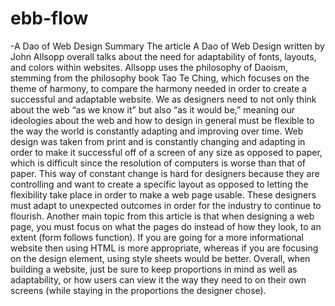 # ebb-flow
-A Dao of Web Design Summary
 The article A Dao of Web Design written by John Allsopp overall talks about the need for adaptability of fonts, layouts, and colors within websites. Allsopp uses the philosophy of Daoism, stemming from the philosophy book Tao Te Ching, which focuses on the theme of harmony, to compare the harmony needed in order to create a successful and adaptable website. We as designers need to not only think about the web “as we know it” but also “as it would be,” meaning our ideologies about the web and how to design in general must be flexible to the way the world is constantly adapting and improving over time. Web design was taken from print and is constantly changing and adapting in order to make it successful off of a screen of any size as opposed to paper, which is difficult since the resolution of computers is worse than that of paper. This way of constant change is hard for designers because they are controlling and want to create a specific layout as opposed to letting the flexibility take place in order to make a web page usable. These designers must adapt to unexpected outcomes in order for the industry to continue to flourish. Another main topic from this article is that when designing a web page, you must focus on what the pages do instead of how they look, to an extent (form follows function). If you are going for a more informational website then using HTML is more appropriate, whereas if you are focusing on the design element, using style sheets would be better. Overall, when building a website, just be sure to keep proportions in mind as well as adaptability, or how users can view it the way they need to on their own screens (while staying in the proportions the designer chose).
